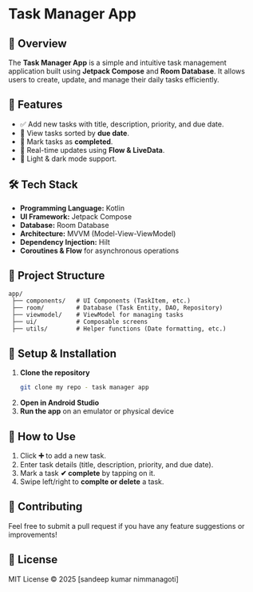 # Task Manager App

## 📌 Overview
The **Task Manager App** is a simple and intuitive task management application built using **Jetpack Compose** and **Room Database**.
It allows users to create, update, and manage their daily tasks efficiently.

## 🎯 Features
- ✅ Add new tasks with title, description, priority, and due date.
- 📅 View tasks sorted by **due date**.
- 🎯 Mark tasks as **completed**.
- 🔄 Real-time updates using **Flow & LiveData**.
- 🌙 Light & dark mode support.

## 🛠 Tech Stack
- **Programming Language:** Kotlin
- **UI Framework:** Jetpack Compose
- **Database:** Room Database
- **Architecture:** MVVM (Model-View-ViewModel)
- **Dependency Injection:** Hilt
- **Coroutines & Flow** for asynchronous operations

## 📂 Project Structure
```
app/
 ├── components/   # UI Components (TaskItem, etc.)
 ├── room/         # Database (Task Entity, DAO, Repository)
 ├── viewmodel/    # ViewModel for managing tasks
 ├── ui/           # Composable screens
 ├── utils/        # Helper functions (Date formatting, etc.)
```

## 🚀 Setup & Installation
1. **Clone the repository**
   ```bash
   git clone my repo - task manager app
   ```
2. **Open in Android Studio**
3. **Run the app** on an emulator or physical device



## 📢 How to Use
1. Click **➕** to add a new task.
2. Enter task details (title, description, priority, and due date).
3. Mark a task **✔ complete** by tapping on it.
4. Swipe left/right to **complte or delete** a task.

## 🔗 Contributing
Feel free to submit a pull request if you have any feature suggestions or improvements!

## 📜 License
MIT License © 2025 [sandeep kumar nimmanagoti]

